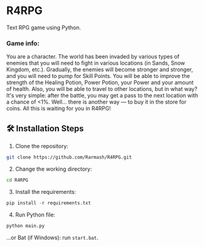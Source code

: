 # R4RPG
Text RPG game using Python.
### Game info:
You are a character. The world has been invaded by various types of enemies that you will need to fight in various locations (in Sands, Snow Kingdom, etc.). Gradually, the enemies will become stronger and stronger, and you will need to pump for Skill Points. You will be able to improve the strength of the Healing Potion, Power Potion, your Power and your amount of health. Also, you will be able to travel to other locations, but in what way? It's very simple: after the battle, you may get a pass to the next location with a chance of <1%. Well... there is another way — to buy it in the store for coins. All this is waiting for you in R4RPG!

## 🛠️ Installation Steps
1. Clone the repository:
  ```BASH
  git clone https://github.com/Rarmash/R4RPG.git
  ```
2. Change the working directory:
```BASH
cd R4RPG
```
3. Install the requirements:
```Python
pip install -r requirements.txt
```
4. Run Python file:
```Python
python main.py
```
...or Bat (if Windows): run `start.bat`.

